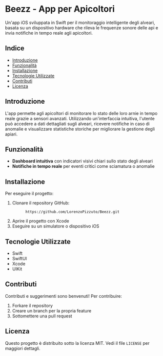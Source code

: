 # Beezz - App per Apicoltori




Un'app iOS sviluppata in Swift per il monitoraggio intelligente degli alveari, basata su un dispositivo hardware che rileva le frequenze sonore delle api e invia notifiche in tempo reale agli apicoltori.

## Indice

- [Introduzione](#introduzione)
- [Funzionalità](#funzionalità)
- [Installazione](#installazione)
- [Tecnologie Utilizzate](#tecnologie-utilizzate)
- [Contributi](#contributi)
- [Licenza](#licenza)

## Introduzione

L'app permette agli apicoltori di monitorare lo stato delle loro arnie in tempo reale grazie a sensori avanzati. Utilizzando un'interfaccia intuitiva, l'utente può accedere a dati dettagliati sugli alveari, ricevere notifiche in caso di anomalie e visualizzare statistiche storiche per migliorare la gestione degli apiari.

## Funzionalità

- **Dashboard intuitiva** con indicatori visivi chiari sullo stato degli alveari
- **Notifiche in tempo reale** per eventi critici come sciamatura o anomalie


## Installazione

Per eseguire il progetto:

1. Clonare il repository GitHub:
   ```
         https://github.com/LorenzoPizzuto/Beezz.git
   ```
2. Aprire il progetto con Xcode
3. Eseguire su un simulatore o dispositivo iOS

## Tecnologie Utilizzate

- Swift
- SwiftUI
- Xcode
- UIKit

## Contributi

Contributi e suggerimenti sono benvenuti! Per contribuire:

1. Forkare il repository
2. Creare un branch per la propria feature
3. Sottomettere una pull request

## Licenza

Questo progetto è distribuito sotto la licenza MIT. Vedi il file `LICENSE` per maggiori dettagli.

